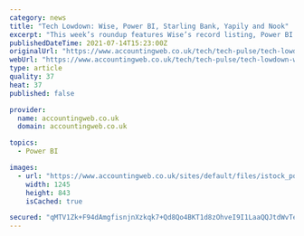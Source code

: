 ```yaml
---
category: news
title: "Tech Lowdown: Wise, Power BI, Starling Bank, Yapily and Nook"
excerpt: "This week’s roundup features Wise’s record listing, Power BI’s integration with CDS, Starling’s electric vehicle campaign and Yappily’s partnership with Nook. Cross-border payments firm Wise Previously (TransferWise) reached an almost £9bn valuation following a record London direct listing,"
publishedDateTime: 2021-07-14T15:23:00Z
originalUrl: "https://www.accountingweb.co.uk/tech/tech-pulse/tech-lowdown-wise-power-bi-starling-bank-yapily-and-nook"
webUrl: "https://www.accountingweb.co.uk/tech/tech-pulse/tech-lowdown-wise-power-bi-starling-bank-yapily-and-nook"
type: article
quality: 37
heat: 37
published: false

provider:
  name: accountingweb.co.uk
  domain: accountingweb.co.uk

topics:
  - Power BI

images:
  - url: "https://www.accountingweb.co.uk/sites/default/files/istock_poike_ti_122.jpg"
    width: 1245
    height: 843
    isCached: true

secured: "qMTV1Zk+F94dAmgfisnjnXzkqk7+Qd8Qo4BKT1d8zOhveI9I1LaaQQJtdWvTe16Nj5ygv/XyXJgS9miPcH57MEPuC5IyuG8+UnXJuW3IQF7jDlz6cDjAQYbVciefDxSlHrlQvdmMz1hFJvxsVvzkK7w2WU/xGTI3e5L+MMGzCsI58hrdYOdVE0WnYq84oATRYCo4hk2Jy2v5UDak9ozBi6x49TGK90so05l63GEoREY2r9N+Gt9u8KIoNjahyo/7i+hIADIB/TzTFoSgruXnSm5mwGtjqynoHnvdKhsQi6Jet2g2xzjdd7gmjPW0THjPXY008xuh2LZRIfw9y4dlnvLy1LyAfkHqPMDjTSI8yNg=;8m/eytefzGzsfpvnTqI8Cg=="
---
```


